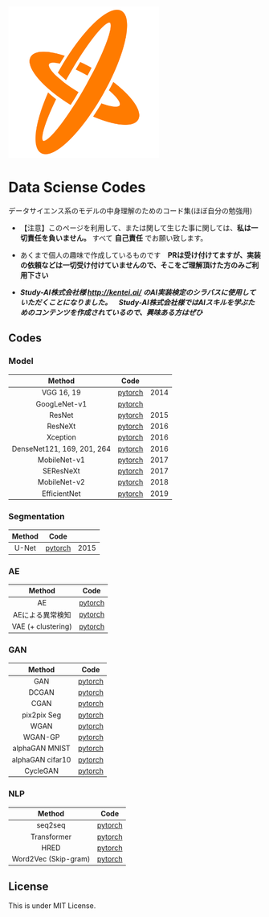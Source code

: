 
<img src="icons/icon.png" width=300>

# Data Sciense Codes

データサイエンス系のモデルの中身理解のためのコード集(ほぼ自分の勉強用)

- 【注意】このページを利用して、または関して生じた事に関しては、**私は一切責任を負いません。** すべて **自己責任** でお願い致します。
- あくまで個人の趣味で作成しているものです　**PRは受け付けてますが、実装の依頼などは一切受け付けていませんので、そこをご理解頂けた方のみご利用下さい**

- ***Study-AI株式会社様 http://kentei.ai/ のAI実装検定のシラバスに使用していただくことになりました。　Study-AI株式会社様ではAIスキルを学ぶためのコンテンツを作成されているので、興味ある方はぜひ***


## Codes

### Model

| Method | Code | |
|:---:|:---:|:---:|
| VGG 16, 19| [pytorch](notes_pytorch/ImgRec/VGG_cifar10_pytorch.ipynb)  | 2014
| GoogLeNet-v1 | [pytorch](pytorch/googletnetv1_pytorch.ipynb) 
| ResNet | [pytorch](notes_pytorch/ImgRec/ResNet_cifar10_pytorch.ipynb) | 2015
| ResNeXt | [pytorch](notes_pytorch/ImgRec/ResNeXt_cifar10_pytorch.ipynb) | 2016
| Xception| [pytorch](notes_pytorch/ImgRec/Xception_cifar10_pytorch.ipynb)  | 2016
| DenseNet121, 169, 201, 264| [pytorch](notes_pytorch/ImgRec/DenseNet_cifar10_pytorch.ipynb) | 2016
| MobileNet-v1 | [pytorch](notes_pytorch/ImgRec/MobileNet_v1_cifar10_pytorch.ipynb) | 2017
| SEResNeXt | [pytorch](notes_pytorch/ImgRec/SEResNeXt_cifar10_pytorch.ipynb) | 2017 
| MobileNet-v2 | [pytorch](notes_pytorch/ImgRec/MobileNet_v2_cifar10_pytorch.ipynb) | 2018
| EfficientNet | [pytorch](notes_pytorch/ImgRec/EfficientNet_cifar10_pytorch.ipynb) | 2019


### Segmentation

| Method | Code | |
|:---:|:---:|:---:|
| U-Net|  [pytorch](notes_pytorch/ImgSeg/UNet_VOC2012_pytorch.ipynb) | 2015


### AE
| Method | Code |
|:---:|:---:|
| AE |  [pytorch](notes_pytorch/AE/AE_MNIST_pytorch.ipynb)
| AEによる異常検知 | [pytorch](notes_pytorch/AE/AE_AnormalyDetection_MNIST_pytorch.ipynb)
| VAE (+ clustering)|  [pytorch](notes_pytorch/AE/VAE_MNIST_pytorch.ipynb)

### GAN
| Method | Code | 
|:---:|:---:|
| GAN | [pytorch](notes_pytorch/GAN/GAN_Cifar10_pytorch.ipynb) 
| DCGAN | [pytorch](notes_pytorch/GAN/DCGAN_Cifar10_pytorch.ipynb) 
| CGAN | [pytorch](notes_pytorch/GAN/CGAN_pytorch.ipynb) 
| pix2pix Seg | [ pytorch](pytorch/Pix2pix_Seg_pytorch.ipynb)
| WGAN | [pytorch](notes_pytorch/GAN/WGAN_Cifar10_pytorch.ipynb)
| WGAN-GP | [pytorch](notes_pytorch/GAN/WGANGP_Cifar10_pytorch.ipynb) 
| alphaGAN MNIST | [ pytorch](pytorch/alphaGAN_mnist_pytorch.py)
| alphaGAN cifar10 | [ pytorch](pytorch/alphaGAN_cifar10_pytorch.py)
| CycleGAN | [ pytorch](pytorch/CycleGAN_pytorch.ipynb) 


### NLP
| Method | Code | 
|:---:|:---:|
| seq2seq | [ pytorch](pytorch/Seq2seq_pytorch.ipynb)
| Transformer | [ pytorch](pytorch/Transformer_pytorch.ipynb)
| HRED | [ pytorch](pytorch/HRED_pytorch_sand.ipynb) 
| Word2Vec (Skip-gram)| [ pytorch](pytorch/Word2vec_pytorch.ipynb) |


## License

This is under MIT License.
